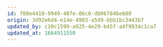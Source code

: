 ```yaml
---
id: f88e4418-9949-407e-86c0-db067846e680
origin: 3d92e6d4-e14e-4903-a5d9-bbb1bc3443b7
updated_by: c10c1599-a925-4e29-b45f-a4f9934c1ca7
updated_at: 1664911550
---
```

